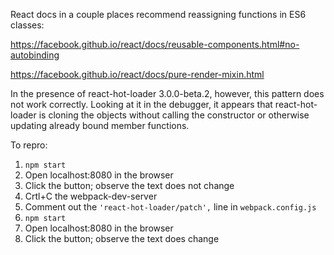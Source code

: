 React docs in a couple places recommend reassigning functions in ES6 classes:

https://facebook.github.io/react/docs/reusable-components.html#no-autobinding

https://facebook.github.io/react/docs/pure-render-mixin.html

In the presence of react-hot-loader 3.0.0-beta.2, however, this pattern
does not work correctly. Looking at it in the debugger, it appears that
react-hot-loader is cloning the objects without calling the constructor
or otherwise updating already bound member functions.

To repro:

1. `npm start`
2. Open localhost:8080 in the browser
3. Click the button; observe the text does not change
4. Crtl+C the webpack-dev-server
5. Comment out the `'react-hot-loader/patch',` line in `webpack.config.js`
6. `npm start`
7. Open localhost:8080 in the browser
8. Click the button; observe the text does change
